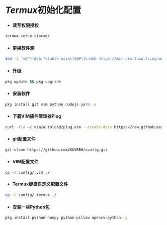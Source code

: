 # *Termux*初始化配置

- #### 读写权限授权

```sh
termux-setup-storage
```

- #### 更换软件源

```sh
sed -i 's@^\(deb.*stable main\)$@#\1\ndeb https://mirrors.tuna.tsinghua.edu.cn/termux/termux-packages-24 stable main@' $PREFIX/etc/apt/sources.list
```

- #### 升级

```sh
pkg update && pkg upgrade
```

- #### 安装软件

```sh
pkg install git vim python nodejs yarn -y
```

- #### 下载VIM插件管理器Plug

```sh
curl -fLo ~/.vim/autoload/plug.vim --create-dirs https://raw.githubusercontent.com/junegunn/vim-plug/master/plug.vim
```

- #### git配置文件

```sh
git clone https://github.com/KUVBBH/config.git
```

- #### VIM配置文件

```
cp -r config/.vim ./
```

- #### Termux键盘自定义配置文件

```sh
cp -r config/.termux ./
```

- #### 安装一些Python包

```sh
pkg install python-numpy python-pillow opencv-python -y
```



